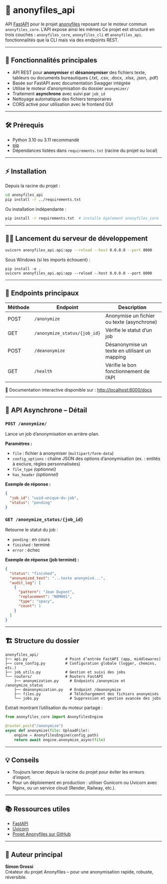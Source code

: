 
# 🧩 anonyfiles_api

API [FastAPI](https://fastapi.tiangolo.com/) pour le projet [anonyfiles](https://github.com/simongrossi/anonyfiles)
reposant sur le moteur commun `anonyfiles_core`. L’API expose ainsi les mêmes
Ce projet est structuré en trois couches : `anonyfiles_core`, `anonyfiles_cli` et `anonyfiles_api`.
fonctionnalités que la CLI mais via des endpoints REST.

---

## 🚀 Fonctionnalités principales

- API REST pour **anonymiser** et **désanonymiser** des fichiers texte, tableurs ou documents bureautiques (.txt, .csv, .docx, .xlsx, .json, .pdf)
- Basée sur FastAPI avec documentation Swagger intégrée
- Utilise le moteur d’anonymisation du dossier `anonymizer/`
- Traitement **asynchrone** avec suivi par `job_id`
- Nettoyage automatique des fichiers temporaires
- CORS activé pour utilisation avec le frontend GUI

---

## 🛠️ Prérequis

- Python 3.10 ou 3.11 recommandé
- [pip](https://pip.pypa.io/)
- Dépendances listées dans `requirements.txt` (racine du projet ou local)

---

## ⚡ Installation

Depuis la racine du projet :

```bash
cd anonyfiles_api
pip install -r ../requirements.txt
```

Ou installation indépendante :

```bash
pip install -r requirements.txt  # installe également anonyfiles_core
```

---

## 🏃‍♂️ Lancement du serveur de développement

```bash
uvicorn anonyfiles_api.api:app --reload --host 0.0.0.0 --port 8000
```

Sous Windows (si les imports échouent) :

```dos
pip install -e .
uvicorn anonyfiles_api.api:app --reload --host 0.0.0.0 --port 8000
```

---

## 🔗 Endpoints principaux

| Méthode | Endpoint                     | Description                                      |
|---------|------------------------------|--------------------------------------------------|
| POST    | `/anonymize`                 | Anonymise un fichier ou texte (asynchrone)       |
| GET     | `/anonymize_status/{job_id}` | Vérifie le statut d’un job                       |
| POST    | `/deanonymize`               | Désanonymise un texte en utilisant un mapping    |
| GET     | `/health`                    | Vérifie le bon fonctionnement de l’API           |

📘 Documentation interactive disponible sur : [http://localhost:8000/docs](http://localhost:8000/docs)

---

## 🔄 API Asynchrone – Détail

### `POST /anonymize/`

Lance un job d’anonymisation en arrière-plan.

**Paramètres :**

- `file` : fichier à anonymiser (`multipart/form-data`)
- `config_options` : chaîne JSON des options d’anonymisation (ex. : entités à exclure, règles personnalisées)
- `file_type` *(optionnel)*
- `has_header` *(optionnel)*

**Exemple de réponse :**
```json
{
  "job_id": "uuid-unique-du-job",
  "status": "pending"
}
```

### `GET /anonymize_status/{job_id}`

Retourne le statut du job :

- `pending` : en cours
- `finished` : terminé
- `error` : échec

**Exemple de réponse (job terminé) :**
```json
{
  "status": "finished",
  "anonymized_text": "...texte anonymisé...",
  "audit_log": [
    {
      "pattern": "Jean Dupont",
      "replacement": "NOM001",
      "type": "spacy",
      "count": 1
    }
  ]
}
```

---

## 🏗️ Structure du dossier

```
anonyfiles_api/
├── api.py                 # Point d’entrée FastAPI (app, middlewares)
├── core_config.py         # Configuration globale (logger, chemins, etc.)
├── job_utils.py           # Gestion et suivi des jobs
└── routers/               # Routers FastAPI
    ├── anonymization.py     # Endpoints /anonymize et /anonymize_status
    ├── deanonymization.py   # Endpoint /deanonymize
    ├── files.py             # Téléchargement des fichiers anonymisés
    └── jobs.py              # Suppression et gestion avancée des jobs
```

Extrait montrant l’utilisation du moteur partagé :

```python
from anonyfiles_core import AnonyfilesEngine

@router.post("/anonymize")
async def anonymize(file: UploadFile):
    engine = AnonyfilesEngine(config_path)
    return await engine.anonymize_async(file)
```

---

## 💡 Conseils

- Toujours lancer depuis la racine du projet pour éviter les erreurs d’import.
- Pour un déploiement en production : utiliser Gunicorn ou Uvicorn avec Nginx, ou un service cloud (Render, Railway, etc.).

---

## 📚 Ressources utiles

- [FastAPI](https://fastapi.tiangolo.com/)
- [Uvicorn](https://www.uvicorn.org/)
- [Projet Anonyfiles sur GitHub](https://github.com/simongrossi/anonyfiles)

---

## 👤 Auteur principal

**Simon Grossi**  
Créateur du projet Anonyfiles – pour une anonymisation rapide, robuste, réversible.
